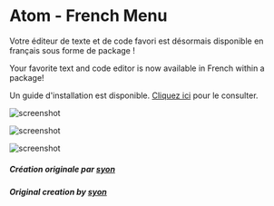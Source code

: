 # Atom - French Menu

Votre éditeur de texte et de code favori est désormais disponible en français sous forme de package !

Your favorite text and code editor is now available in French within a package!

Un guide d'installation est disponible. [Cliquez ici](https://github.com/Spidersouris/atom-french-menu/wiki/Guide-d'installation) pour le consulter.

![screenshot](https://github.com/spidersouris/atom-french-menu/raw/master/screenshot.png)

![screenshot](https://github.com/spidersouris/atom-french-menu/raw/master/screenshot2.png)

![screenshot](https://github.com/spidersouris/atom-french-menu/raw/master/screenshot3.png)

##### Création originale par [syon](https://atom.io/users/syon)

##### Original creation by [syon](https://atom.io/users/syon)
